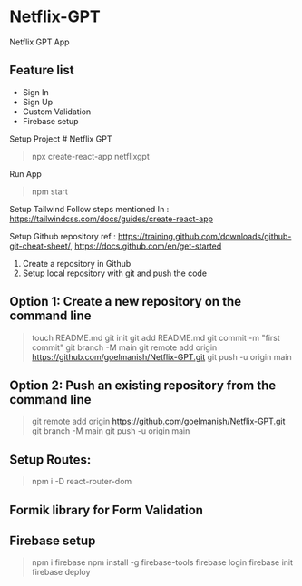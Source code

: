 # Netflix-GPT
Netflix GPT App

## Feature list
- Sign In
- Sign Up
- Custom Validation
- Firebase setup

Setup Project # Netflix GPT 
> npx create-react-app netflixgpt

Run App
> npm start

Setup Tailwind
Follow steps mentioned In : https://tailwindcss.com/docs/guides/create-react-app

Setup Github repository 
ref : https://training.github.com/downloads/github-git-cheat-sheet/, https://docs.github.com/en/get-started
1. Create a repository in Github
2. Setup local repository with git and push the code

## Option 1: Create a new repository on the command line

> touch README.md
> git init
> git add README.md
> git commit -m "first commit"
> git branch -M main
> git remote add origin https://github.com/goelmanish/Netflix-GPT.git
> git push -u origin main

## Option 2: Push an existing repository from the command line

> git remote add origin https://github.com/goelmanish/Netflix-GPT.git
> git branch -M main
> git push -u origin main

## Setup Routes:
> npm i -D react-router-dom 

## Formik library for Form Validation

## Firebase setup
> npm i firebase
> npm install -g firebase-tools
> firebase login
> firebase init
> firebase deploy

